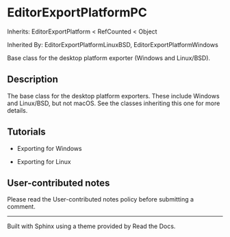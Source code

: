 # EditorExportPlatformPC

Inherits: EditorExportPlatform < RefCounted < Object

Inherited By: EditorExportPlatformLinuxBSD, EditorExportPlatformWindows

Base class for the desktop platform exporter (Windows and Linux/BSD).

## Description

The base class for the desktop platform exporters. These include Windows and
Linux/BSD, but not macOS. See the classes inheriting this one for more
details.

## Tutorials

  * Exporting for Windows

  * Exporting for Linux

## User-contributed notes

Please read the User-contributed notes policy before submitting a comment.

* * *

Built with Sphinx using a theme provided by Read the Docs.


